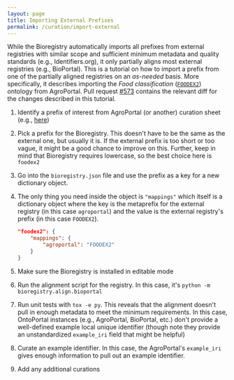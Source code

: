 ```yaml
---
layout: page
title: Importing External Prefixes
permalink: /curation/import-external
---
```


While the Bioregistry automatically imports all prefixes from external
registries with similar scope and sufficient minimum metadata and quality
standards (e.g., Identifiers.org), it only partially aligns most external
registries (e.g., BioPortal). This is a tutorial on how to import a prefix from
one of the partially aligned registries on an _as-needed_ basis. More
specifically, it describes importing the _Food classification_
([`FOODEX2`](http://agroportal.lirmm.fr/ontologies/FOODEX2)) ontology from
AgroPortal. Pull request
[#573](https://github.com/biopragmatics/bioregistry/pull/573) contains the
relevant diff for the changes described in this tutorial.

1. Identify a prefix of interest from AgroPortal (or another) curation sheet
   (e.g.,
   [here](https://github.com/biopragmatics/bioregistry/blob/main/src/bioregistry/data/external/agroportal/curation.tsv))
2. Pick a prefix for the Bioregistry. This doesn't have to be the same as the
   external one, but usually it is. If the external prefix is too short or too
   vague, it might be a good chance to improve on this. Further, keep in mind
   that Bioregistry requires lowercase, so the best choice here is `foodex2`
3. Go into the `bioregistry.json` file and use the prefix as a key for a new
   dictionary object.
4. The only thing you need inside the object is `"mappings"` which itself is a
   dictionary object where the key is the metaprefix for the external registry
   (in this case `agroportal`) and the value is the external registry's prefix
   (in this case `FOODEX2`).

   ```json
   "foodex2": {
       "mappings": {
           "agroportal": "FOODEX2"
       }
   }
   ```

5. Make sure the Bioregistry is installed in editable mode
6. Run the alignment script for the registry. In this case, it's
   `python -m bioregistry.align.bioportal`
7. Run unit tests with `tox -e py`. This reveals that the alignment doesn't pull
   in enough metadata to meet the minimum requirements. In this case, OntoPortal
   instances (e.g., AgroPortal, BioPortal, etc.) don't provide a well-defined
   example local unique identifier (though note they provide an unstandardized
   `example_iri` field that might be helpful)
8. Curate an example identifier. In this case, the AgroPortal's `example_iri`
   gives enough information to pull out an example identifier.
9. Add any additional curations
